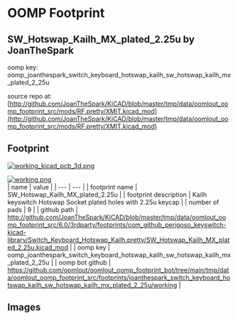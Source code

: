# OOMP Footprint  
## SW_Hotswap_Kailh_MX_plated_2.25u  by JoanTheSpark  
  
oomp key: oomp_joanthespark_switch_keyboard_hotswap_kailh_sw_hotswap_kailh_mx_plated_2_25u  
  
source repo at: [http://github.com/JoanTheSpark/KiCAD/blob/master/tmp/data/oomlout_oomp_footprint_src/mods/RF.pretty/XMIT.kicad_mod](http://github.com/JoanTheSpark/KiCAD/blob/master/tmp/data/oomlout_oomp_footprint_src/mods/RF.pretty/XMIT.kicad_mod)  
## Footprint  
  
[![working_kicad_pcb_3d.png](working_kicad_pcb_3d_600.png)](working_kicad_pcb_3d.png)  
  
[![working.png](working_600.png)](working.png)  
| name | value | 
| --- | --- | 
| footprint name | SW_Hotswap_Kailh_MX_plated_2.25u | 
| footprint description | Kailh keyswitch Hotswap Socket plated holes with 2.25u keycap | 
| number of pads | 9 | 
| github path | http://github.com/JoanTheSpark/KiCAD/blob/master/tmp/data/oomlout_oomp_footprint_src/6.0/3rdparty/footprints/com_github_perigoso_keyswitch-kicad-library/Switch_Keyboard_Hotswap_Kailh.pretty/SW_Hotswap_Kailh_MX_plated_2.25u.kicad_mod | 
| oomp key | oomp_joanthespark_switch_keyboard_hotswap_kailh_sw_hotswap_kailh_mx_plated_2_25u | 
| oomp bot github | https://github.com/oomlout/oomlout_oomp_footprint_bot/tree/main/tmp/data/oomlout_oomp_footprint_src/footprints/joanthespark_switch_keyboard_hotswap_kailh_sw_hotswap_kailh_mx_plated_2_25u/working | 
## Images  
